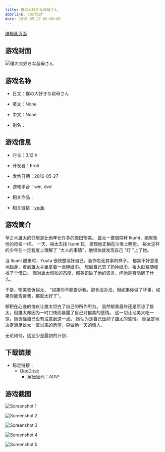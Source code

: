 ```yaml
---
title: 僕の大好きな叔母さん
abbrlink: c9cfb8f
date: 2016-05-27 00:00:00
---
```

[编辑此页面](https://github.com/ACG-3/ADV3-source/blob/main/source/_posts/games/%E5%83%95%E3%81%AE%E5%A4%A7%E5%A5%BD%E3%81%8D%E3%81%AA%E5%8F%94%E6%AF%8D%E3%81%95%E3%82%93.md)

## 游戏封面

![僕の大好きな叔母さん](https://pan.timero.xyz/d/onedrive/img_lib_001/%E5%83%95%E3%81%AE%E5%A4%A7%E5%A5%BD%E3%81%8D%E3%81%AA%E5%8F%94%E6%AF%8D%E3%81%95%E3%82%93_cover.avif)


## 游戏名称

- 日文：僕の大好きな叔母さん
- 英文：None
- 中文：None

- 别名：


## 游戏信息

- 时长：3.12 h
- 开发者：Eroit
- 发售日期：2016-05-27
- 游戏平台：win, dvd
- 相关作品：

- 相关链接：[vndb](https://vndb.org/v19189)


## 游戏简介

草之木雄太的邻居是比他年长许多的筱田郁美。
雄太一直很崇拜 Ikumi，她就像他的母亲一样。
一天，裕太去找 Ikumi 玩，发现她正躺在沙发上睡觉。
裕太这样的少年在一定程度上理解了 "大人的事情"，他很快就发现自己 "盯 "上了她。

当 Ikumi 醒来时，Yuuta 很快整理好自己，装作若无其事的样子。
郁美不好意思地起身，看到雄太手里拿着一张碎纸巾。
想起自己忘了扔掉纸巾，裕太赶紧随便找了个借口。
面对雄太慌张的态度，郁美识破了他的谎言，问他是否隐瞒了什么。

于是，郁美告诉裕太、
"如果你不能告诉我，那也没办法，但如果你做了坏事，如果你能告诉我，那就太好了"。

郁积在心底的愧疚让雄太坦白了自己的所作所为。
虽然郁美最终还是原谅了雄太，但雄太却因为一时口快而暴露了自己对郁美的感情。
这一切让池美大吃一惊，她责怪自己没有注意到这一点。
她认为是自己压抑了雄太的感情。
她坚定地决定满足雄太一直以来的愿望，只做他一天的情人。

无论如何，这至少是最初的计划...


## 下载链接

- 稳定链接：
    - [OneDrive](https://pan.timero.xyz/onedrive/adv_lib_001/%E5%83%95%E3%81%AE%E5%A4%A7%E5%A5%BD%E3%81%8D%E3%81%AA%E5%8F%94%E6%AF%8D%E3%81%95%E3%82%93)
        - 解压密码：ADV!



## 游戏截图


![Screenshot 1](https://pan.timero.xyz/d/onedrive/img_lib_001/%E5%83%95%E3%81%AE%E5%A4%A7%E5%A5%BD%E3%81%8D%E3%81%AA%E5%8F%94%E6%AF%8D%E3%81%95%E3%82%93_Screenshot_1.avif)

![Screenshot 2](https://pan.timero.xyz/d/onedrive/img_lib_001/%E5%83%95%E3%81%AE%E5%A4%A7%E5%A5%BD%E3%81%8D%E3%81%AA%E5%8F%94%E6%AF%8D%E3%81%95%E3%82%93_Screenshot_2.avif)

![Screenshot 3](https://pan.timero.xyz/d/onedrive/img_lib_001/%E5%83%95%E3%81%AE%E5%A4%A7%E5%A5%BD%E3%81%8D%E3%81%AA%E5%8F%94%E6%AF%8D%E3%81%95%E3%82%93_Screenshot_3.avif)

![Screenshot 4](https://pan.timero.xyz/d/onedrive/img_lib_001/%E5%83%95%E3%81%AE%E5%A4%A7%E5%A5%BD%E3%81%8D%E3%81%AA%E5%8F%94%E6%AF%8D%E3%81%95%E3%82%93_Screenshot_4.avif)

![Screenshot 5](https://pan.timero.xyz/d/onedrive/img_lib_001/%E5%83%95%E3%81%AE%E5%A4%A7%E5%A5%BD%E3%81%8D%E3%81%AA%E5%8F%94%E6%AF%8D%E3%81%95%E3%82%93_Screenshot_5.avif)

